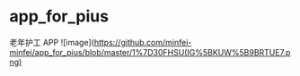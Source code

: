 # app_for_pius
老年护工 APP
![image](https://github.com/minfei-minfei/app_for_pius/blob/master/1%7D30FHSU(IG%5BKUW%5B9BRTUE7.png)

